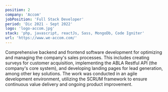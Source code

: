 ```yaml
---
position: 2
company: 'Accom'
jobPosition: 'Full Stack Developer'
period: 'Dic 2021 - Sept 2022'
logo: 'logo-accom.jpg'
stack: 'php, javascript, reactJs, Sass, MongoDb, Code Igniter'
url: 'https://www.we-accom.com/'
---
```


Comprehensive backend and frontend software development for optimizing and managing the company's sales processes. This includes creating surveys for customer acquisition, implementing the ABLA Restful API (the company's core system), and developing landing pages for lead generation, among other key solutions. The work was conducted in an agile development environment, utilizing the SCRUM framework to ensure continuous value delivery and ongoing product improvement.
